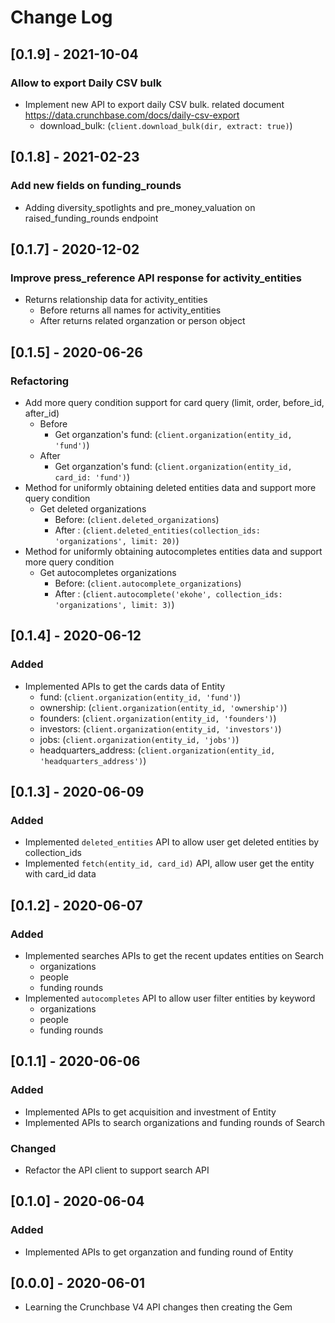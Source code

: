 # Change Log

## [0.1.9] - 2021-10-04

### Allow to export Daily CSV bulk
- Implement new API to export daily CSV bulk. related document https://data.crunchbase.com/docs/daily-csv-export
  - download_bulk: (`client.download_bulk(dir, extract: true)`)

## [0.1.8] - 2021-02-23

### Add new fields on funding_rounds
- Adding diversity_spotlights and pre_money_valuation on raised_funding_rounds endpoint

## [0.1.7] - 2020-12-02

### Improve press_reference API response for activity_entities
- Returns relationship data for activity_entities
    * Before returns all names for activity_entities
    * After returns related organzation or person object

## [0.1.5] - 2020-06-26

### Refactoring
- Add more query condition support for card query (limit, order, before_id, after_id)
    * Before
      - Get organzation's fund: (`client.organization(entity_id, 'fund')`)
    * After
      - Get organzation's fund: (`client.organization(entity_id, card_id: 'fund')`)
- Method for uniformly obtaining deleted entities data and support more query condition
    * Get deleted organizations
      - Before:  (`client.deleted_organizations`)
      - After :  (`client.deleted_entities(collection_ids: 'organizations', limit: 20)`)
- Method for uniformly obtaining autocompletes entities data and support more query condition
    * Get autocompletes organizations
      - Before:  (`client.autocomplete_organizations`)
      - After :  (`client.autocomplete('ekohe', collection_ids: 'organizations', limit: 3)`)

## [0.1.4] - 2020-06-12

### Added
- Implemented APIs to get the cards data of Entity
  - fund: (`client.organization(entity_id, 'fund')`)
  - ownership: (`client.organization(entity_id, 'ownership')`)
  - founders: (`client.organization(entity_id, 'founders')`)
  - investors: (`client.organization(entity_id, 'investors')`)
  - jobs: (`client.organization(entity_id, 'jobs')`)
  - headquarters_address: (`client.organization(entity_id, 'headquarters_address')`)

## [0.1.3] - 2020-06-09

### Added
- Implemented `deleted_entities` API to allow user get deleted entities by collection_ids
- Implemented `fetch(entity_id, card_id)` API, allow user get the entity with card_id data

## [0.1.2] - 2020-06-07

### Added
- Implemented searches APIs to get the recent updates entities on Search
  - organizations
  - people
  - funding rounds
- Implemented `autocompletes` API to allow user filter entities by keyword
  - organizations
  - people
  - funding rounds

## [0.1.1] - 2020-06-06

### Added
- Implemented APIs to get acquisition and investment of Entity
- Implemented APIs to search organizations and funding rounds of Search

### Changed
- Refactor the API client to support search API

## [0.1.0] - 2020-06-04

### Added

- Implemented APIs to get organzation and funding round of Entity

## [0.0.0] - 2020-06-01

- Learning the Crunchbase V4 API changes then creating the Gem
